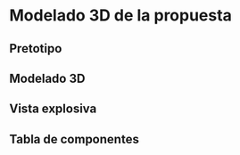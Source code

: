 ﻿# Modelado 3D de la propuesta

## Pretotipo

## Modelado 3D

## Vista explosiva

## Tabla de componentes
